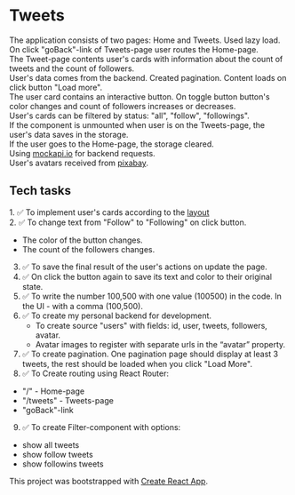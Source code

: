 # Tweets 
The application consists of two pages: Home and Tweets. Used lazy load.    
On click "goBack"-link of Tweets-page user routes the Home-page.    
The Tweet-page contents user's cards with information about the count of tweets and the count of followers.     
User's data comes from the backend. Created pagination. Content loads on click button "Load more".    
The user card contains an interactive button. On toggle button button's color changes and count of followers increases or decreases.    
User's cards can be filtered by status: "all", "follow", "followings".    
If the component is unmounted when user is on the Tweets-page, the user's data saves in the storage.    
If the user goes to the Home-page, the storage cleared.     
Using [mockapi.io](https://mockapi.io/projects) for backend requests.    
User's avatars received from [pixabay](https://pixabay.com/).

## Tech tasks
1️. ✅ To implement user's cards according to the [layout](https://www.figma.com/file/zun1oP6NmS2Lmgbcj6e1IG/Test?type=design&node-id=0-1&t=TK9lDKzWuV3eclAz-0)    
2. ✅ To change text from "Follow" to "Following" on click button.    
  * The color of the button changes.    
  * The count of the followers changes.    
3. ✅ To save the final result of the user's actions on update the page.    
4. ✅ On click the button again to save its text and color to their original state.    
5. ✅ To write the number 100,500 with one value (100500) in the code. In the UI - with a comma (100,500).    
6. ✅ To create my personal backend for development.    
   * To create source "users" with fields: id, user, tweets, followers, avatar.    
   * Avatar images to register with separate urls in the “avatar” property.        
7. ✅ To create pagination. One pagination page should display at least 3 tweets, the rest should be loaded when you click "Load More".    
8. ✅ To Create routing using React Router:    
  * "/" - Home-page    
  * "/tweets" - Tweets-page    
  * "goBack"-link     
9.  ✅ To create Filter-component with options:    
  * show all tweets      
  * show follow tweets     
  * show followins tweets       
   
   
This project was bootstrapped with [Create React App](https://github.com/facebook/create-react-app).






